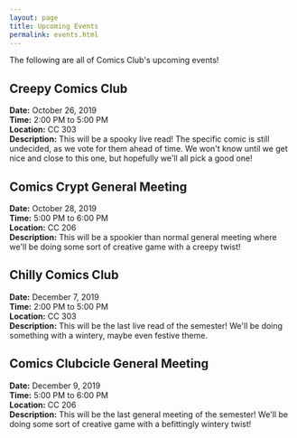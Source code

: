 ```yaml
---
layout: page
title: Upcoming Events
permalink: events.html
---
```


The following are all of Comics Club's upcoming events!

<!-- **There are none!** ->

<!-- TEMPLATE -->
<!-- Keep the two spaces at the end of each non-header line.  -->
<!-- ## TITLE
**Date:** DATE  
**Time:** TIME  
**Location:** LOCATION  
**Description:** DESCRIPTION  -->

## Creepy Comics Club
**Date:** October 26, 2019  
**Time:** 2:00 PM to 5:00 PM  
**Location:** CC 303  
**Description:** This will be a spooky live read!  The specific comic is still undecided, as we vote for them ahead of time.  We won't know until we get nice and close to this one, but hopefully we'll all pick a good one!  

## Comics Crypt General Meeting
**Date:** October 28, 2019  
**Time:** 5:00 PM to 6:00 PM  
**Location:** CC 206  
**Description:** This will be a spookier than normal general meeting where we'll be doing some sort of creative game with a creepy twist!  

## Chilly Comics Club
**Date:** December 7, 2019  
**Time:** 2:00 PM to 5:00 PM  
**Location:** CC 303  
**Description:** This will be the last live read of the semester!  We'll be doing something with a wintery, maybe even festive theme.

## Comics Clubcicle General Meeting
**Date:** December 9, 2019  
**Time:** 5:00 PM to 6:00 PM  
**Location:** CC 206  
**Description:** This will be the last general meeting of the semester!  We'll be doing some sort of creative game with a befittingly wintery twist!  
